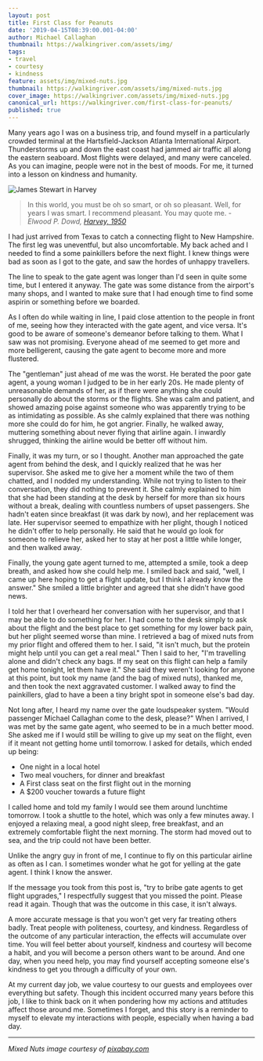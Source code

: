 ```yaml
---
layout: post
title: First Class for Peanuts
date: '2019-04-15T08:39:00.001-04:00'
author: Michael Callaghan
thumbnail: https://walkingriver.com/assets/img/
tags: 
- travel 
- courtesy
- kindness
feature: assets/img/mixed-nuts.jpg
thumbnail: https://walkingriver.com/assets/img/mixed-nuts.jpg
cover_image: https://walkingriver.com/assets/img/mixed-nuts.jpg
canonical_url: https://walkingriver.com/first-class-for-peanuts/
published: true
---
```


Many years ago I was on a business trip, and found myself in a particularly crowded terminal at the Hartsfield-Jackson Atlanta International Airport. Thunderstorms up and down the east coast had jammed air traffic all along the eastern seaboard. Most flights were delayed, and many were canceled. As you can imagine, people were not in the best of moods. For me, it turned into a lesson on kindness and humanity.

<!--more-->

![James Stewart in Harvey](https://walkingriver.com/assets/img/harvey.png)

>In this world, you must be oh so smart, or oh so pleasant. Well, for years I was smart. I recommend pleasant. You may quote me.
> _-Elwood P. Dowd, [Harvey, 1950](https://www.imdb.com/title/tt0042546/)_


I had just arrived from Texas to catch a connecting flight to New Hampshire. The first leg was uneventful, but also uncomfortable. My back ached and I needed to find a some painkillers before the next flight. I knew things were bad as soon as I got to the gate, and saw the hordes of unhappy travellers. 

The line to speak to the gate agent was longer than I'd seen in quite some time, but I entered it anyway. The gate was some distance from the airport's many shops, and I wanted to make sure that I had enough time to find some aspirin or something before we boarded. 

As I often do while waiting in line, I paid close attention to the people in front of me, seeing how they interacted with the gate agent, and vice versa. It's good to be aware of someone's demeanor before talking to them. What I saw was not promising. Everyone ahead of me seemed to get more and more belligerent, causing the gate agent to become more and more flustered.

The "gentleman" just ahead of me was the worst. He berated the poor gate agent, a young woman I judged to be in her early 20s. He made plenty of unreasonable demands of her, as if there were anything she could personally do about the storms or the flights. She was calm and patient, and showed amazing poise against someone who was apparently trying to be as intimidating as possible. As she calmly explained that there was nothing more she could do for him, he got angrier. Finally, he walked away, muttering something about never flying that airline again. I inwardly shrugged, thinking the airline would be better off without him.

Finally, it was my turn, or so I thought. Another man approached the gate agent from behind the desk, and I quickly realized that he was her supervisor. She asked me to give her a moment while the two of them chatted, and I nodded my understanding. While not trying to listen to their conversation, they did nothing to prevent it. She calmly explained to him that she had been standing at the desk by herself for more than six hours without a break, dealing with countless numbers of upset passengers. She hadn't eaten since breakfast (it was dark by now), and her replacement was late. Her supervisor seemed to empathize with her plight, though I noticed he didn't offer to help personally. He said that he would go look for someone to relieve her, asked her to stay at her post a little while longer, and then walked away.

Finally, the young gate agent turned to me, attempted a smile, took a deep breath, and asked how she could help me. I smiled back and said, "well, I came up here hoping to get a flight update, but I think I already know the answer." She smiled a little brighter and agreed that she didn't have good news. 

I told her that I overheard her conversation with her supervisor, and that I may be able to do something for her. I had come to the desk simply to ask about the flight and the best place to get something for my lower back pain, but her plight seemed worse than mine. I retrieved a bag of mixed nuts from my prior flight and offered them to her. I said, "it isn't much, but the protein might help until you can get a real meal." Then I said to her, "I'm travelling alone and didn't check any bags. If my seat on this flight can help a family get home tonight, let them have it." She said they weren't looking for anyone at this point, but took my name (and the bag of mixed nuts), thanked me, and then took the next aggravated customer. I walked away to find the painkillers, glad to have a been a tiny bright spot in someone else's bad day.

Not long after, I heard my name over the gate loudspeaker system. "Would passenger Michael Callaghan come to the desk, please?" When I arrived, I was met by the same gate agent, who seemed to be in a much better mood. She asked me if I would still be willing to give up my seat on the flight, even if it meant not getting home until tomorrow. I asked for details, which ended up being:

- One night in a local hotel
- Two meal vouchers, for dinner and breakfast
- A First class seat on the first flight out in the morning
- A $200 voucher towards a future flight

I called home and told my family I would see them around lunchtime tomorrow. I took a shuttle to the hotel, which was only a few minutes away. I enjoyed a relaxing meal, a good night sleep, free breakfast, and an extremely comfortable flight the next morning. The storm had moved out to sea, and the trip could not have been better. 

Unlike the angry guy in front of me, I continue to fly on this particular airline as often as I can. I sometimes wonder what he got for yelling at the gate agent. I think I know the answer.

If the message you took from this post is, "try to bribe gate agents to get flight upgrades," I respectfully suggest that you missed the point. Please read it again. Though that was the outcome in this case, it isn't always. 

A more accurate message is that you won't get very far treating others badly. Treat people with politeness, courtesy, and kindness. Regardless of the outcome of any particular interaction, the effects will accumulate over time. You will feel better about yourself, kindness and courtesy will become a habit, and you will become a person others want to be around. And one day, when you need help, you may find yourself accepting someone else's kindness to get you through a difficulty of your own.

At my current day job, we value courtesy to our guests and employees over everything but safety. Though this incident occurred many years before this job, I like to think back on it when pondering how my actions and attitudes affect those around me. Sometimes I forget, and this story is a reminder to myself to elevate my interactions with people, especially when having a bad day.

<hr/>

_Mixed Nuts image courtesy of [pixabay.com](https://pixabay.com/photos/nuts-mixed-nuts-food-assorted-1436875/)_
